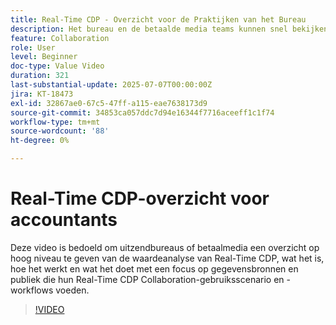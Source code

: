 ```yaml
---
title: Real-Time CDP - Overzicht voor de Praktijken van het Bureau
description: Het bureau en de betaalde media teams kunnen snel bekijken Real-Time CDP-wat het is, hoe het werkt, en hoe de gegevensbronnen en het publiek de werkschema's van de machtssamenwerking.
feature: Collaboration
role: User
level: Beginner
doc-type: Value Video
duration: 321
last-substantial-update: 2025-07-07T00:00:00Z
jira: KT-18473
exl-id: 32867ae0-67c5-47ff-a115-eae7638173d9
source-git-commit: 34853ca057ddc7d94e16344f7716aceeff1c1f74
workflow-type: tm+mt
source-wordcount: '88'
ht-degree: 0%

---
```


# Real-Time CDP-overzicht voor accountants

Deze video is bedoeld om uitzendbureaus of betaalmedia een overzicht op hoog niveau te geven van de waardeanalyse van Real-Time CDP, wat het is, hoe het werkt en wat het doet met een focus op gegevensbronnen en publiek die hun Real-Time CDP Collaboration-gebruiksscenario en -workflows voeden.

>[!VIDEO](https://video.tv.adobe.com/v/3464664/?learn=on&enablevpops&captions=dut)
